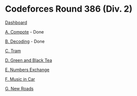 # Codeforces Round 386 (Div. 2)

[Dashboard](https://codeforces.com/contest/746)

[A. Compote](https://codeforces.com/contest/746/problem/A) - Done

[B. Decoding](https://codeforces.com/contest/746/problem/B) - Done

[C. Tram](https://codeforces.com/contest/746/problem/C)

[D. Green and Black Tea](https://codeforces.com/contest/746/problem/D)

[E. Numbers Exchange](https://codeforces.com/contest/746/problem/E)

[F. Music in Car](https://codeforces.com/contest/746/problem/F)

[G. New Roads](https://codeforces.com/contest/746/problem/G)
